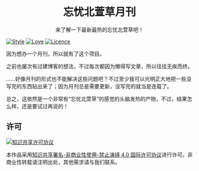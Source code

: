 <div align="center">

# 忘忧北萱草月刊

来了解一下最新最热的忘忧北萱草吧！

</div>

[![Style](https://img.shields.io/badge/Style-%E5%BF%98%E5%BF%A7%E5%8C%97%E8%90%B1%E8%8D%89-8e48ff)](https://github.com/Wybxc)
[![Love](https://img.shields.io/badge/Love-100%25!-ff69b4)](https://wybxc-monthly.vercel.app)
[![Licence](https://img.shields.io/badge/Licence-CC%20BY--NC--ND%204.0-orange)](https://creativecommons.org/licenses/by-nc-nd/4.0/deed.zh-Hans)

因为想办一个月刊，所以就有了这个项目。

之前也屡次有过建博客的想法，不过每次都因为懒得写文章，所以往往无疾而终。

……好像月刊的形式也不能解决这些问题吧？不过至少我可以光明正大地把一些没写完的东西贴出来了；因为月刊总是需要更新，没写完的就当是连载了。

总之，这依然是一个非常有“忘忧北萱草”的感觉的头脑发热的产物，不过，结果怎么样，还是要试过再说的！

## 许可

<a rel="license" href="http://creativecommons.org/licenses/by-nc-nd/4.0/"><img alt="知识共享许可协议" style="border-width:0" src="https://i.creativecommons.org/l/by-nc-nd/4.0/88x31.png" /></a>

本作品采用<a rel="license" href="http://creativecommons.org/licenses/by-nc-nd/4.0/">知识共享署名-非商业性使用-禁止演绎 4.0 国际许可协议</a>进行许可。非商业性转载请注明出处，其他需求请与我们联系。